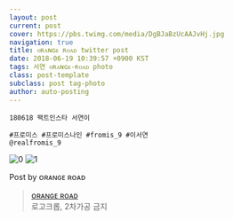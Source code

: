 ```yaml
---
layout: post
current: post
cover: https://pbs.twimg.com/media/DgBJaBzUcAAJvHj.jpg
navigation: true
title: ᴏʀᴀɴɢᴇ ʀᴏᴀᴅ twitter post
date: 2018-06-19 10:39:57 +0900 KST
tags: 서연 ᴏʀᴀɴɢᴇ-ʀᴏᴀᴅ photo
class: post-template
subclass: post tag-photo
author: auto-posting
---
```


```  
180618 팩트인스타 서연이  
  
#프로미스 #프로미스나인 #fromis_9 #이서연  
@realfromis_9  

```

![0](https://pbs.twimg.com/media/DgBJZGWU8AEIJNJ.jpg)
![1](https://pbs.twimg.com/media/DgBJaBzUcAAJvHj.jpg)

Post by ᴏʀᴀɴɢᴇ ʀᴏᴀᴅ
> [ᴏʀᴀɴɢᴇ ʀᴏᴀᴅ](https://twitter.com/OrangeRoad8)  
> 로고크롭, 2차가공 금지